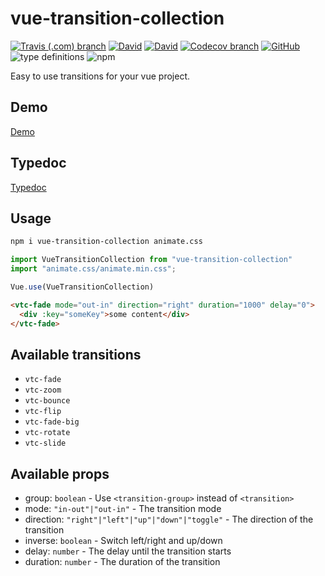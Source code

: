 # vue-transition-collection

[![Travis (.com) branch](https://img.shields.io/travis/com/lukas-tr/vue-transition-collection/master.svg)](https://travis-ci.com/lukas-tr/vue-transition-collection)
[![David](https://img.shields.io/david/dev/lukas-tr/vue-transition-collection.svg)](https://david-dm.org/lukas-tr/vue-transition-collection?type=dev)
[![David](https://img.shields.io/david/peer/lukas-tr/vue-transition-collection.svg)](https://david-dm.org/lukas-tr/vue-transition-collection?type=peer)
[![Codecov branch](https://img.shields.io/codecov/c/github/lukas-tr/vue-transition-collection/master.svg)](https://codecov.io/gh/lukas-tr/vue-transition-collection)
[![GitHub](https://img.shields.io/github/license/mashape/apistatus.svg)](https://github.com/lukas-tr/vue-transition-collection/blob/master/LICENSE)
![type definitions](https://img.shields.io/badge/types-TypeScript-blue.svg)
![npm](https://img.shields.io/npm/v/vue-transition-collection.svg)

<!-- [![codebeat badge](https://codebeat.co/badges/ab47d01b-9a17-43e0-b235-ace83771923d)](https://codebeat.co/projects/github-com-lukas-tr-vue-transition-collection-master) -->

Easy to use transitions for your vue project.

## Demo

[Demo](https://vue-transition-collection.netlify.com/)

## Typedoc

[Typedoc](https://lukas-tr.github.io/vue-transition-collection/)

## Usage

```bash
npm i vue-transition-collection animate.css
```

```javascript
import VueTransitionCollection from "vue-transition-collection"
import "animate.css/animate.min.css";

Vue.use(VueTransitionCollection)
```

```html
<vtc-fade mode="out-in" direction="right" duration="1000" delay="0">
  <div :key="someKey">some content</div>
</vtc-fade>
```

## Available transitions

- `vtc-fade`
- `vtc-zoom`
- `vtc-bounce`
- `vtc-flip`
- `vtc-fade-big`
- `vtc-rotate`
- `vtc-slide`

## Available props

- group: `boolean` - Use `<transition-group>` instead of `<transition>`
- mode: `"in-out"|"out-in"` - The transition mode
- direction: `"right"|"left"|"up"|"down"|"toggle"` - The direction of the transition
- inverse: `boolean` - Switch left/right and up/down
- delay: `number` - The delay until the transition starts
- duration: `number` - The duration of the transition
